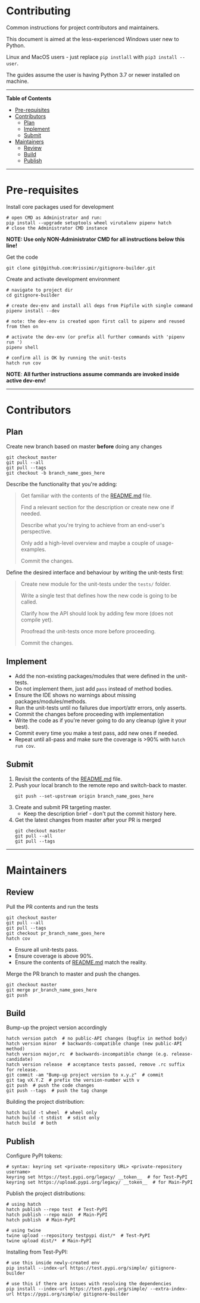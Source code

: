 # Contributing

Common instructions for project contributors and maintainers.

This document is aimed at the less-experienced Windows user new to Python.

Linux and MacOS users - just replace `pip instlall` with `pip3 install --user`.

The guides assume the user is having Python 3.7 or newer installed on machine.

-----

**Table of Contents**

* [Pre-requisites](#pre-requisites)
* [Contributors](#contributors)
    - [Plan](#plan)
    - [Implement](#implement)
    - [Submit](#submit)
* [Maintainers](#maintainers)
    - [Review](#review)
    - [Build](#build)
    - [Publish](#publish)

-----

# Pre-requisites

Install core packages used for development

```shell
# open CMD as Administrator and run:
pip install --upgrade setuptools wheel virutalenv pipenv hatch
# close the Administrator CMD instance
```

**NOTE: Use only NON-Administrator CMD for all instructions below this line!**

Get the code

```shell
git clone git@github.com:Hrissimir/gitignore-builder.git
```

Create and activate development environment

```shell
# navigate to project dir
cd gitignore-builder

# create dev-env and install all deps from Pipfile with single command
pipenv install --dev

# note: the dev-env is created upon first call to pipenv and reused from then on

# activate the dev-env (or prefix all further commands with 'pipenv run ')
pipenv shell

# confirm all is OK by running the unit-tests
hatch run cov
```

**NOTE**:
**All further instructions assume commands are invoked inside active dev-env!**



-----

# Contributors

## Plan

Create new branch based on master **before**  doing any changes

```shell
git checkout master
git pull --all
git pull --tags
git checkout -b branch_name_goes_here
```

Describe the functionality that you're adding:

> Get familiar with the contents of the [README.md](./README.md) file.
>
> Find a relevant section for the description or create new one if needed.
>
> Describe what you're trying to achieve from an end-user's perspective.
>
> Only add a high-level overview and maybe a couple of usage-examples.
>
> Commit the changes.

Define the desired interface and behaviour by writing the unit-tests first:

> Create new module for the unit-tests under the `tests/` folder.
>
> Write a single test that defines how the new code is going to be called.
>
> Clarify how the API should look by adding few more (does not compile yet).
>
> Proofread the unit-tests once more before proceeding.
>
> Commit the changes.

## Implement

* Add the non-existing packages/modules that were defined in the unit-tests.
* Do not implement them, just add `pass` instead of method bodies.
* Ensure the IDE shows no warnings about missing packages/modules/methods.
* Run the unit-tests until no failures due import/attr errors, only asserts.
* Commit the changes before proceeding with implementation
* Write the code as if you're never going to do any cleanup (give it your best).
* Commit every time you make a test pass, add new ones if needed.
* Repeat until all-pass and make sure the coverage is >90% with `hatch run cov`.

## Submit

1. Revisit the contents of the [README.md](./README.md) file.
2. Push your local branch to the remote repo and switch-back to master.
    ```shell
    git push --set-upstream origin branch_name_goes_here
    ```
3. Create and submit PR targeting master.
    - Keep the description brief - don't put the commit history here.
4. Get the latest changes from master after your PR is merged
    ```shell
    git checkout master
    git pull --all
    git pull --tags
    ```

-----

# Maintainers

## Review

Pull the PR contents and run the tests

```shell
git checkout master
git pull --all
git pull --tags
git checkout pr_branch_name_goes_here
hatch cov
```

* Ensure all unit-tests pass.
* Ensure coverage is above 90%.
* Ensure the contents of [README.md](./README.md) match the reality.

Merge the PR branch to master and push the changes.

```shell
git checkout master
git merge pr_branch_name_goes_here
git push
```

## Build

Bump-up the project version accordingly

```shell
hatch version patch  # no public-API changes (bugfix in method body)
hatch version minor  # backwards-compatible change (new public-API method)
hatch version major,rc  # backwards-incompatible change (e.g. release-candidate)
hatch version release  # acceptance tests passed, remove .rc suffix for release.
git commit -am "Bump-up project version to x.y.z"  # commit
git tag vX.Y.Z  # prefix the version-number with v
git push  # push the code changes
git push --tags  # push the tag change
```

Building the project distribution:

```shell
hatch build -t wheel  # wheel only
hatch build -t stdist  # sdist only
hatch build  # both
```

## Publish

Configure PyPI tokens:

```shell
# syntax: keyring set <private-repository URL> <private-repository username>
keyring set https://test.pypi.org/legacy/ __token__  # for Test-PyPI
keyring set https://upload.pypi.org/legacy/ __token__  # for Main-PyPI
```

Publish the project distributions:

```shell
# using hatch
hatch publish --repo test  # Test-PyPI
hatch publish --repo main  # Main-PyPI
hatch publish  # Main-PyPI

# using twine
twine upload --repository testpypi dist/*  # Test-PyPI
twine upload dist/*  # Main-PyPI
```

Installing from Test-PyPI:

```shell
# use this inside newly-created env
pip install --index-url https://test.pypi.org/simple/ gitignore-builder

# use this if there are issues with resolving the dependencies
pip install --index-url https://test.pypi.org/simple/ --extra-index-url https://pypi.org/simple/ gitignore-builder
```

